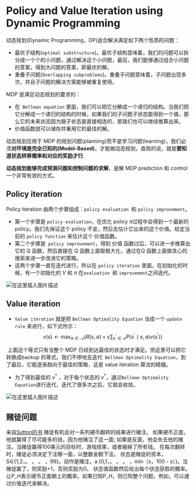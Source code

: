 # Policy and Value Iteration using Dynamic Programming
动态规划(Dynamic Programming，DP)适合解决满足如下两个性质的问题：
   - 最优子结构(`optimal substructure`)。最优子结构意味着，我们的问题可以拆分成一个个的小问题，通过解决这个小问题，最后，我们能够通过组合小问题的答案，得到大问题的答案，即最优的解。
   - 重叠子问题(`Overlapping subproblems`)。重叠子问题意味着，子问题出现多次，并且子问题的解决方案能够被重复使用。

MDP 是满足动态规划的要求的：

  - 在` Bellman equation` 里面，我们可以把它分解成一个递归的结构。当我们把它分解成一个递归的结构的时候，如果我们的子问题子状态能得到一个值，那么它的未来状态因为跟子状态是直接相连的，那我们也可以继续推算出来。
  - 价值函数就可以储存并重用它的最佳的解。

动态规划应用于 MDP 的规划问题(planning)而不是学习问题(learning)，我们必须**对环境是完全已知的(Model-Based)**，才能做动态规划，直观的说，就是**要知道状态转移概率和对应的奖励才行**.

**动态规划能够完成预测问题和控制问题的求解**，是解 MDP prediction 和 control 一个非常有效的方式。


## Policy iteration
Policy iteration 由两个步骤组成：`policy evaluation `和 `policy improvement`。
- 第一个步骤是 `policy evaluation`，在优化 policy $\pi$过程中会得到一个最新的 policy。我们先保证这个 policy 不变，然后去估计它出来的这个价值。给定当前的 `policy function` 来估计这个 价值函数。
- 第二个步骤是` policy improvement`，得到 价值 函数过后，可以进一步推算出它的 Q 函数，然后直接在 Q 函数上面取极大化，通过在Q 函数上面做贪心的搜索来进一步改进它的策略。
- 这两个步骤一直在迭代进行，所以在 `policy iteration` 里面，在初始化的时候，有一个初始化的 $V$ 和 $\pi$ 在`evaluation `和 `improvement`之间迭代。

![在这里插入图片描述](https://img-blog.csdnimg.cn/8e7acd06fffd44009872b755675691c1.png)
## Value iteration
- `Value iteration` 就是把 `Bellman Optimality Equation` 当成一个 `update rule` 来进行，如下式所示：
$$
v(s) \leftarrow \max _{a \in \mathcal{A}}\left(R(s, a)+\gamma \sum_{s^{\prime} \in \mathcal{S}} P\left(s^{\prime} \mid s, a\right) v\left(s^{\prime}\right)\right)
$$

​	上面这个等式只有当整个 MDP 已经到达最佳的状态时才满足。但这里可以把它转换成backup 的等式。我们不停地去迭代` Bellman Optimality Equation`，到了最后，它能逐渐趋向于最佳的策略，这是 value iteration 算法的精髓。

- 为了得到最佳的 $v^*$ ，对于每个状态的 $v^*$，通过` Bellman Optimality Equation `进行迭代，迭代了很多次之后，它就会收敛。

![在这里插入图片描述](https://img-blog.csdnimg.cn/e86828d1cd954282bf76caf62131b400.png)


## 赌徒问题
来自[Sutton的书](http://incompleteideas.net/book/RLbook2018.pdf
)
赌徒有机会对一系列硬币翻转的结果进行赌注。
如果硬币正面，他就赢得了尽可能多的钱，因为他赌注了这一面;
如果是反面，他会失去他的赌注。当赌徒赢得100美元的目标时，游戏结束，或者输掉了所有钱。
在每次翻转时，赌徒必须决定下注哪一面，以整数金额下注。
状态是赌徒的资本，S∈{1,2，。 。 。 ，99}。动作是赌注，a {0,1，。 。 。 ，min（s，100 - s）}。当赌徒赢了，则奖励+1，否则奖励为0。
状态值函数然后给出每个状态获胜的概率。让P_H表示硬币正面朝上的概率。如果已知P_H，则已知整个问题，例如，可以通过价值迭代来解决。



